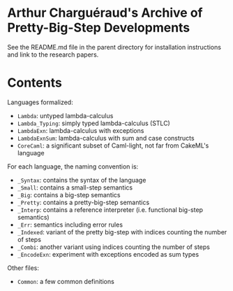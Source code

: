 # Arthur Charguéraud's Archive of Pretty-Big-Step Developments

See the README.md file in the parent directory for installation instructions
and link to the research papers.


Contents
========

Languages formalized:

- `Lambda`: untyped lambda-calculus
- `Lambda_Typing`: simply typed lambda-calculus (STLC)
- `LambdaExn`: lambda-calculus with exceptions
- `LambdaExnSum`: lambda-calculus with sum and case constructs
- `CoreCaml`: a significant subset of Caml-light, not far from CakeML's language

For each language, the naming convention is:
- `_Syntax`: contains the syntax of the language
- `_Small`: contains a small-step semantics
- `_Big`: contains a big-step semantics
- `_Pretty`: contains a pretty-big-step semantics
- `_Interp`: contains a reference interpreter (i.e. functional big-step semantics)
- `_Err`: semantics including error rules
- `_Indexed`: variant of the pretty big-step with indices counting the number of steps
- `_Combi`: another variant using indices counting the number of steps
- `_EncodeExn`: experiment with exceptions encoded as sum types

Other files:

- `Common`: a few common definitions
